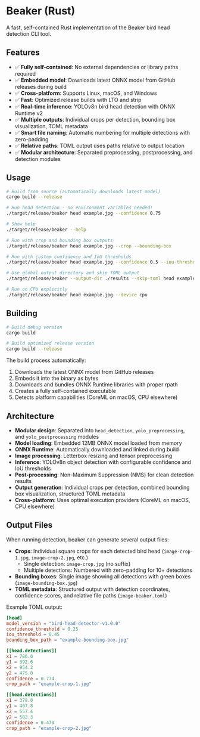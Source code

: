 # Beaker (Rust)

A fast, self-contained Rust implementation of the Beaker bird head detection CLI tool.

## Features

- ✅ **Fully self-contained**: No external dependencies or library paths required
- ✅ **Embedded model**: Downloads latest ONNX model from GitHub releases during build
- ✅ **Cross-platform**: Supports Linux, macOS, and Windows
- ✅ **Fast**: Optimized release builds with LTO and strip
- ✅ **Real-time inference**: YOLOv8n bird head detection with ONNX Runtime v2
- ✅ **Multiple outputs**: Individual crops per detection, bounding box visualization, TOML metadata
- ✅ **Smart file naming**: Automatic numbering for multiple detections with zero-padding
- ✅ **Relative paths**: TOML output uses paths relative to output location
- ✅ **Modular architecture**: Separated preprocessing, postprocessing, and detection modules

## Usage

```bash
# Build from source (automatically downloads latest model)
cargo build --release

# Run head detection - no environment variables needed!
./target/release/beaker head example.jpg --confidence 0.75

# Show help
./target/release/beaker --help

# Run with crop and bounding box outputs
./target/release/beaker head example.jpg --crop --bounding-box

# Run with custom confidence and IoU thresholds
./target/release/beaker head example.jpg --confidence 0.5 --iou-threshold 0.4

# Use global output directory and skip TOML output
./target/release/beaker --output-dir ./results --skip-toml head example.jpg --crop

# Run on CPU explicitly
./target/release/beaker head example.jpg --device cpu
```

## Building

```bash
# Build debug version
cargo build

# Build optimized release version
cargo build --release
```

The build process automatically:
1. Downloads the latest ONNX model from GitHub releases
2. Embeds it into the binary as bytes
3. Downloads and bundles ONNX Runtime libraries with proper rpath
4. Creates a fully self-contained executable
5. Detects platform capabilities (CoreML on macOS, CPU elsewhere)

## Architecture

- **Modular design**: Separated into `head_detection`, `yolo_preprocessing`, and `yolo_postprocessing` modules
- **Model loading**: Embedded 12MB ONNX model loaded from memory
- **ONNX Runtime**: Automatically downloaded and linked during build
- **Image processing**: Letterbox resizing and tensor preprocessing
- **Inference**: YOLOv8n object detection with configurable confidence and IoU thresholds
- **Post-processing**: Non-Maximum Suppression (NMS) for clean detection results
- **Output generation**: Individual crops per detection, combined bounding box visualization, structured TOML metadata
- **Cross-platform**: Uses optimal execution providers (CoreML on macOS, CPU elsewhere)

## Output Files

When running detection, beaker can generate several output files:

- **Crops**: Individual square crops for each detected bird head (`image-crop-1.jpg`, `image-crop-2.jpg`, etc.)
  - Single detection: `image-crop.jpg` (no suffix)
  - Multiple detections: Numbered with zero-padding for 10+ detections
- **Bounding boxes**: Single image showing all detections with green boxes (`image-bounding-box.jpg`)
- **TOML metadata**: Structured output with detection coordinates, confidence scores, and relative file paths (`image-beaker.toml`)

Example TOML output:
```toml
[head]
model_version = "bird-head-detector-v1.0.0"
confidence_threshold = 0.25
iou_threshold = 0.45
bounding_box_path = "example-bounding-box.jpg"

[[head.detections]]
x1 = 786.0
y1 = 392.6
x2 = 954.2
y2 = 475.8
confidence = 0.774
crop_path = "example-crop-1.jpg"

[[head.detections]]
x1 = 378.0
y1 = 407.8
x2 = 557.4
y2 = 582.3
confidence = 0.473
crop_path = "example-crop-2.jpg"
```
